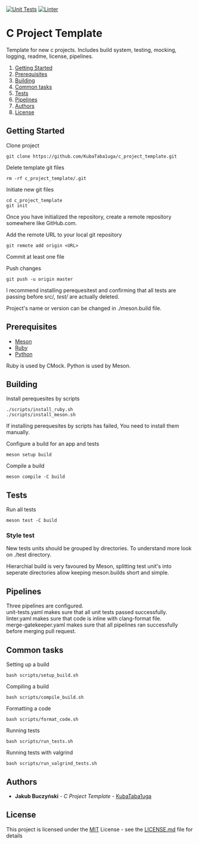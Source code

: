 [![Unit Tests](https://github.com/KubaTaba1uga/c_project_template/actions/workflows/unit-tests.yaml/badge.svg)](https://github.com/KubaTaba1uga/c_project_template/actions/workflows/unit-tests.yaml) 
[![Linter](https://github.com/KubaTaba1uga/c_project_template/actions/workflows/linter.yaml/badge.svg)](https://github.com/KubaTaba1uga/c_project_template/actions/workflows/linter.yaml)

# C Project Template

Template for new c projects. Includes build system, testing, mocking, logging, readme, license, pipelines. 

1. [Getting Started](#Getting-Started)
2. [Prerequisites](#Prerequisites)
3. [Building](#Building)
4. [Common tasks](#Common_tasks)
5. [Tests](#Tests)
6. [Pipelines](#Pipelines)
7. [Authors](#Authors)
8. [License](#License)


## Getting Started

Clone project
```
git clone https://github.com/KubaTaba1uga/c_project_template.git
```

Delete template git files
```
rm -rf c_project_template/.git
```

Initiate new git files
```
cd c_project_template
git init
```

Once you have initialized the repository, create a remote repository somewhere like GitHub.com.

Add the remote URL to your local git repository
```
git remote add origin <URL>
```

Commit at least one file

Push changes
```
git push -u origin master
```

I recommend installing perequesitest and confirming that all tests are passing before src/*, test/* are actually deleted.

Project's name or version can be changed in ./meson.build file.


## Prerequisites

- [Meson](https://mesonbuild.com/)
- [Ruby](https://www.ruby-lang.org/en/)
- [Python](https://www.python.org/)

Ruby is used by CMock.
Python is used by Meson.


## Building

Install perequesites by scripts
```
./scripts/install_ruby.sh
./scripts/install_meson.sh
```

If installing perequesites by scripts has failed, You need to install them manually.


Configure a build for an app and tests
```
meson setup build
```

Compile a build
```
meson compile -C build
```


## Tests

Run all tests
```
meson test -C build
```


### Style test

New tests units should be grouped by directories.
To understand more look on ./test directory.

Hierarchial build is very favoured by Meson, splitting test unit's into seperate directories allow keeping meson.builds short and simple.


## Pipelines

Three pipelines are configured. <br>
unit-tests.yaml makes sure that all unit tests passed successfully. <br>
linter.yaml makes sure that code is inline with clang-format file. <br>
merge-gatekeeper.yaml makes sure that all pipelines ran successfully before merging pull request.


## Common tasks

Setting up a build
```
bash scripts/setup_build.sh
```

Compiling a build
```
bash scripts/compile_build.sh
```

Formatting a code
```
bash scripts/format_code.sh
```

Running tests
```
bash scripts/run_tests.sh
```

Running tests with valgrind
```
bash scripts/run_valgrind_tests.sh
```


## Authors

  - **Jakub Buczyński** - *C Project Template* -
    [KubaTaba1uga](https://github.com/KubaTaba1uga)

## License

This project is licensed under the [MIT](LICENSE.md)
License - see the [LICENSE.md](LICENSE.md) file for
details
